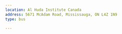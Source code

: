 ```yaml
---
location: Al Huda Institute Canada
address: 5671 McAdam Road, Mississauga, ON L4Z 1N9
type: bus

---
```

